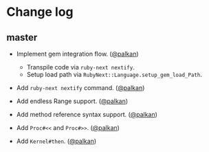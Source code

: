 # Change log

## master

- Implement gem integration flow. ([@palkan][])

  - Transpile code via `ruby-next nextify`.
  - Setup load path via `RubyNext::Language.setup_gem_load_Path`.

- Add `ruby-next nextify` command. ([@palkan][])

- Add endless Range support. ([@palkan][])

- Add method reference syntax support. ([@palkan][])

- Add `Proc#<<` and `Proc#>>`. ([@palkan][])

- Add `Kernel#then`. ([@palkan][])

[@palkan]: https://github.com/palkan
